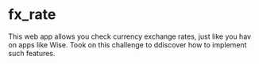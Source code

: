 # fx_rate
This web app allows you check currency exchange rates, just like you hav on apps like Wise.
Took on this challenge to ddiscover how to implement such features.
